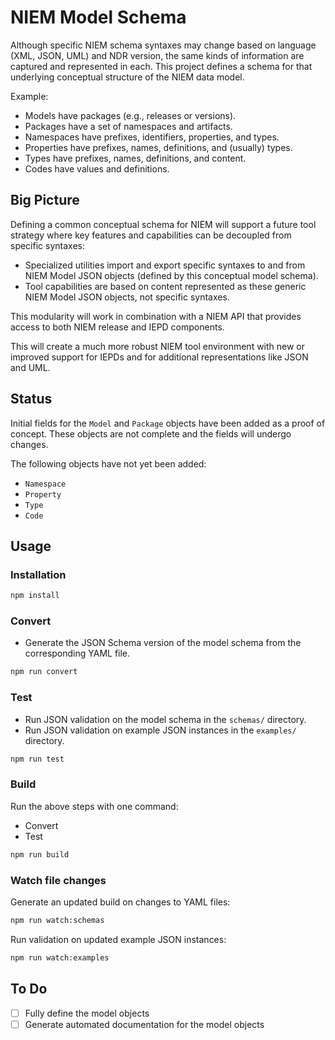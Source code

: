 
# NIEM Model Schema

Although specific NIEM schema syntaxes may change based on language (XML, JSON, UML) and NDR version, the same kinds of information are captured and represented in each.  This project defines a schema for that underlying conceptual structure of the NIEM data model.

Example:

- Models have packages (e.g., releases or versions).
- Packages have a set of namespaces and artifacts.
- Namespaces have prefixes, identifiers, properties, and types.
- Properties have prefixes, names, definitions, and (usually) types.
- Types have prefixes, names, definitions, and content.
- Codes have values and definitions.

## Big Picture

Defining a common conceptual schema for NIEM will support a future tool strategy where key features and capabilities can be decoupled from specific syntaxes:

- Specialized utilities import and export specific syntaxes to and from NIEM Model JSON objects (defined by this conceptual model schema).
- Tool capabilities are based on content represented as these generic NIEM Model JSON objects, not specific syntaxes.

This modularity will work in combination with a NIEM API that provides access to both NIEM release and IEPD components.

This will create a much more robust NIEM tool environment with new or improved support for IEPDs and for additional representations like JSON and UML.

## Status

Initial fields for the `Model` and `Package` objects have been added as a proof of concept.  These objects are not complete and the fields will undergo changes.

The following objects have not yet been added:

- `Namespace`
- `Property`
- `Type`
- `Code`

## Usage

### Installation

```sh
npm install
```

### Convert

- Generate the JSON Schema version of the model schema from the corresponding YAML file.

```sh
npm run convert
```

### Test

- Run JSON validation on the model schema in the `schemas/` directory.
- Run JSON validation on example JSON instances in the `examples/` directory.

```sh
npm run test
```

### Build

Run the above steps with one command:

- Convert
- Test

```sh
npm run build
```

### Watch file changes

Generate an updated build on changes to YAML files:

```sh
npm run watch:schemas
```

Run validation on updated example JSON instances:

```sh
npm run watch:examples
```

## To Do

- [ ] Fully define the model objects
- [ ] Generate automated documentation for the model objects
